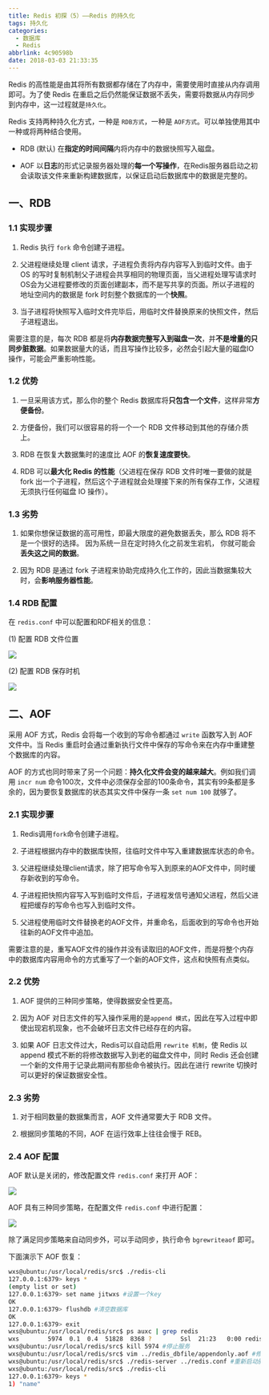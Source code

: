 ```yaml
---
title: Redis 初探（5）——Redis 的持久化
tags: 持久化
categories: 
  - 数据库
  - Redis
abbrlink: 4c90598b
date: 2018-03-03 21:33:35
---
```


Redis 的高性能是由其将所有数据都存储在了内存中，需要使用时直接从内存调用即可。为了使 Redis 在重启之后仍然能保证数据不丢失，需要将数据从内存同步到内存中，这一过程就是`持久化`。

Redis 支持两种持久化方式，一种是 `RDB方式`，一种是 `AOF方式`。可以单独使用其中一种或将两种结合使用。

- RDB (默认) 在**指定的时间间隔**内将内存中的数据快照写入磁盘。

- AOF 以**日志**的形式记录服务器处理的**每一个写操作**，在Redis服务器启动之初会读取该文件来重新构建数据库，以保证启动后数据库中的数据是完整的。

## 一、RDB

### 1.1 实现步骤

1. Redis 执行 `fork` 命令创建子进程。

2. 父进程继续处理 client 请求，子进程负责将内存内容写入到临时文件。由于 OS 的写时复制机制父子进程会共享相同的物理页面，当父进程处理写请求时OS会为父进程要修改的页面创建副本，而不是写共享的页面。所以子进程的地址空间内的数据是 fork 时刻整个数据库的一个**快照**。

3. 当子进程将快照写入临时文件完毕后，用临时文件替换原来的快照文件，然后子进程退出。

需要注意的是，每次 RDB 都是将**内存数据完整写入到磁盘一次**，并**不是增量的只同步脏数据**。如果数据量大的话，而且写操作比较多，必然会引起大量的磁盘IO操作，可能会严重影响性能。

### 1.2 优势

1. 一旦采用该方式，那么你的整个 Redis 数据库将**只包含一个文件**，这样非常**方便备份**。

2. 方便备份，我们可以很容易的将一个一个 RDB 文件移动到其他的存储介质上。

3. RDB 在恢复大数据集时的速度比 AOF 的**恢复速度要快**。

4. RDB 可以**最大化 Redis 的性能**（父进程在保存 RDB 文件时唯一要做的就是 fork 出一个子进程，然后这个子进程就会处理接下来的所有保存工作，父进程无须执行任何磁盘 IO 操作）。

### 1.3 劣势

1. 如果你想保证数据的高可用性，即最大限度的避免数据丢失，那么 RDB 将不是一个很好的选择。 因为系统一旦在定时持久化之前发生宕机， 你就可能会**丢失这之间的数据**。

2. 因为 RDB 是通过 fork 子进程来协助完成持久化工作的，因此当数据集较大时，会**影响服务器性能**。

### 1.4 RDB 配置

在 `redis.conf` 中可以配置和RDF相关的信息：

(1) 配置 RDB 文件位置

![](https://cdn.jsdelivr.net/gh/jitwxs/cdn/blog/posts/201803/20180303205645415.png)

(2) 配置 RDB 保存时机

![](https://cdn.jsdelivr.net/gh/jitwxs/cdn/blog/posts/201803/20180303205724127.png)

## 二、AOF

采用 AOF 方式，Redis 会将每一个收到的写命令都通过 `write` 函数写入到 AOF 文件中。当 Redis 重启时会通过重新执行文件中保存的写命令来在内存中重建整个数据库的内容。

AOF 的方式也同时带来了另一个问题：**持久化文件会变的越来越大**。例如我们调用 `incr num` 命令100次，文件中必须保存全部的100条命令，其实有99条都是多余的，因为要恢复数据库的状态其实文件中保存一条 `set num 100` 就够了。

### 2.1 实现步骤

1. Redis调用`fork`命令创建子进程。

2. 子进程根据内存中的数据库快照，往临时文件中写入重建数据库状态的命令。

3. 父进程继续处理client请求，除了把写命令写入到原来的AOF文件中，同时缓存新收到的写命令。

4. 子进程把快照内容写入写到临时文件后，子进程发信号通知父进程，然后父进程把缓存的写命令也写入到临时文件。

5. 父进程使用临时文件替换老的AOF文件，并重命名，后面收到的写命令也开始往新的AOF文件中追加。

需要注意的是，重写AOF文件的操作并没有读取旧的AOF文件，而是将整个内存中的数据库内容用命令的方式重写了一个新的AOF文件，这点和快照有点类似。

### 2.2 优势

1. AOF 提供的三种同步策略，使得数据安全性更高。

2. 因为 AOF 对日志文件的写入操作采用的是`append 模式`，因此在写入过程中即使出现宕机现象，也不会破坏日志文件已经存在的内容。

3. 如果 AOF 日志文件过大，Redis可以自动启用 `rewrite 机制`，使 Redis 以 append 模式不断的将修改数据写入到老的磁盘文件中，同时 Redis 还会创建一个新的文件用于记录此期间有那些命令被执行。因此在进行 rewrite 切换时可以更好的保证数据安全性。

### 2.3 劣势

1. 对于相同数量的数据集而言，AOF 文件通常要大于 RDB 文件。

2. 根据同步策略的不同，AOF 在运行效率上往往会慢于 REB。

### 2.4 AOF 配置

AOF 默认是关闭的，修改配置文件 `redis.conf` 来打开 AOF：

![](https://cdn.jsdelivr.net/gh/jitwxs/cdn/blog/posts/201803/20180303211647852.png)

AOF 具有三种同步策略，在配置文件 `redis.conf` 中进行配置：

![](https://cdn.jsdelivr.net/gh/jitwxs/cdn/blog/posts/201803/20180303211902488.png)

除了满足同步策略来自动同步外，可以手动同步，执行命令 `bgrewriteaof` 即可。

下面演示下 AOF 恢复：

```bash
wxs@ubuntu:/usr/local/redis/src$ ./redis-cli 
127.0.0.1:6379> keys *
(empty list or set)
127.0.0.1:6379> set name jitwxs #设置一个key
OK
127.0.0.1:6379> flushdb #清空数据库
OK
127.0.0.1:6379> exit
wxs@ubuntu:/usr/local/redis/src$ ps auxc | grep redis
wxs        5974  0.1  0.4  51828  8368 ?        Ssl  21:23   0:00 redis-server
wxs@ubuntu:/usr/local/redis/src$ kill 5974 #停止服务
wxs@ubuntu:/usr/local/redis/src$ vim ../redis_dbfile/appendonly.aof #修改AOF文件并删除掉最后一行的flushdb命令
wxs@ubuntu:/usr/local/redis/src$ ./redis-server ../redis.conf #重新启动服务，数据被恢复
wxs@ubuntu:/usr/local/redis/src$ ./redis-cli 
127.0.0.1:6379> keys *
1) "name"
```
